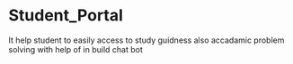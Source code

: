 # Student_Portal
It help student to easily access to study guidness also accadamic problem solving with help of in build chat bot
